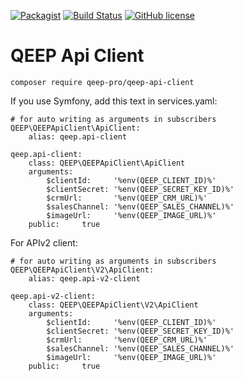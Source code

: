 [![Packagist](https://img.shields.io/packagist/v/qeep-pro/qeep-api-client.svg?style=flat-square)](https://packagist.org/packages/qeep-pro/qeep-api-client)
[![Build Status](https://img.shields.io/travis/QEEP-Pro/QEEPApiClient/master.svg?style=flat-square)](https://travis-ci.org/QEEP-Pro/QEEPApiClient)
[![GitHub license](https://img.shields.io/badge/license-MIT-blue.svg?style=flat-square)](https://raw.githubusercontent.com/QEEP-Pro/QEEPApiClient/master/LICENSE)


QEEP Api Client
=========================

`composer require qeep-pro/qeep-api-client`

If you use Symfony, add this text in services.yaml:

```
# for auto writing as arguments in subscribers
QEEP\QEEPApiClient\ApiClient:
    alias: qeep.api-client

qeep.api-client:
    class: QEEP\QEEPApiClient\ApiClient
    arguments:
        $clientId:     '%env(QEEP_CLIENT_ID)%'
        $clientSecret: '%env(QEEP_SECRET_KEY_ID)%'
        $crmUrl:       '%env(QEEP_CRM_URL)%'
        $salesChannel: '%env(QEEP_SALES_CHANNEL)%'
        $imageUrl:     '%env(QEEP_IMAGE_URL)%'
    public:     true
```

For APIv2 client:

```
# for auto writing as arguments in subscribers
QEEP\QEEPApiClient\V2\ApiClient:
    alias: qeep.api-v2-client

qeep.api-v2-client:
    class: QEEP\QEEPApiClient\V2\ApiClient
    arguments:
        $clientId:     '%env(QEEP_CLIENT_ID)%'
        $clientSecret: '%env(QEEP_SECRET_KEY_ID)%'
        $crmUrl:       '%env(QEEP_CRM_URL)%'
        $salesChannel: '%env(QEEP_SALES_CHANNEL)%'
        $imageUrl:     '%env(QEEP_IMAGE_URL)%'
    public:     true
```

